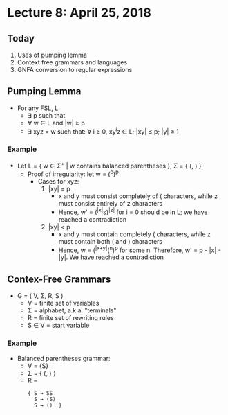# Lecture 8: April 25, 2018
## Today
1. Uses of pumping lemma
2. Context free grammars and languages
3. GNFA conversion to regular expressions
## Pumping Lemma
* For any FSL, L:
  * ∃ p such that 
  * ∀ w ∈ L and |w| ≥ p
  * ∃ xyz = w such that: ∀ i ≥ 0, xy<sup>i</sup>z ∈ L; |xy| ≤ p; |y| ≥ 1
### Example
* Let L = { w ∈ Σ<sup>+</sup> | w contains balanced parentheses }, Σ = { (, ) }
  * Proof of irregularity: let w = (<sup>p</sup>)<sup>p</sup>
    * Cases for xyz:
       1. |xy| = p
          * x and y must consist completely of ( characters, while z must consist entirely of z characters
          * Hence, w' = (<sup>|x|</sup>ε)<sup>|z|</sup> for i = 0 should be in L; we have reached a contradiction
       2. |xy| < p
          * x and y must contain completely ( characters, while z must contain both ( and ) characters
          * Hence, w = (<sup>|x+y|</sup>(<sup>n</sup>)<sup>p</sup> for some n. Therefore, w' = p - |x| - |y|. We have reached a contradiction
## Contex-Free Grammars
* G = ( V, Σ, R, S )
  * V = finite set of variables
  * Σ = alphabet, a.k.a. "terminals"
  * R = finite set of rewriting rules
  * S ∈ V = start variable
### Example
* Balanced parentheses grammar: 
  * V = {S}
  * Σ = { (, ) }
  * R = 
    ```
    { S → SS
      S → (S)
      S → ()  }
    ```
